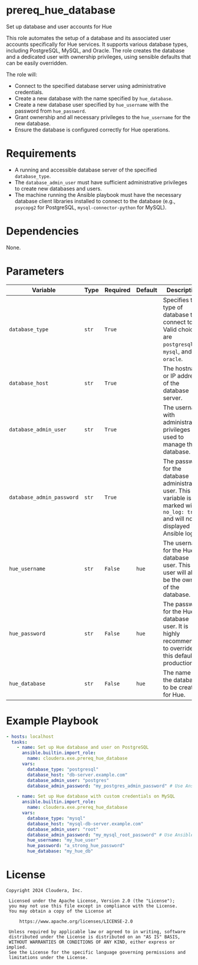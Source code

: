 # prereq_hue_database

Set up database and user accounts for Hue

This role automates the setup of a database and its associated user accounts specifically for Hue services. It supports various database types, including PostgreSQL, MySQL, and Oracle. The role creates the database and a dedicated user with ownership privileges, using sensible defaults that can be easily overridden.

The role will:
- Connect to the specified database server using administrative credentials.
- Create a new database with the name specified by `hue_database`.
- Create a new database user specified by `hue_username` with the password from `hue_password`.
- Grant ownership and all necessary privileges to the `hue_username` for the new database.
- Ensure the database is configured correctly for Hue operations.

# Requirements

- A running and accessible database server of the specified `database_type`.
- The `database_admin_user` must have sufficient administrative privileges to create new databases and users.
- The machine running the Ansible playbook must have the necessary database client libraries installed to connect to the database (e.g., `psycopg2` for PostgreSQL, `mysql-connector-python` for MySQL).

# Dependencies

None.

# Parameters

| Variable | Type | Required | Default | Description |
| --- | --- | --- | --- | --- |
| `database_type` | `str` | `True` | | Specifies the type of database to connect to. Valid choices are `postgresql`, `mysql`, and `oracle`. |
| `database_host` | `str` | `True` | | The hostname or IP address of the database server. |
| `database_admin_user` | `str` | `True` | | The username with administrative privileges used to manage the database. |
| `database_admin_password` | `str` | `True` | | The password for the database administrative user. This variable is marked with `no_log: true` and will not be displayed in Ansible logs. |
| `hue_username` | `str` | `False` | `hue` | The username for the Hue database user. This user will also be the owner of the database. |
| `hue_password` | `str` | `False` | `hue` | The password for the Hue database user. It is highly recommended to override this default in production. |
| `hue_database` | `str` | `False` | `hue` | The name of the database to be created for Hue. |

# Example Playbook

```yaml
- hosts: localhost
  tasks:
    - name: Set up Hue database and user on PostgreSQL
      ansible.builtin.import_role:
        name: cloudera.exe.prereq_hue_database
      vars:
        database_type: "postgresql"
        database_host: "db-server.example.com"
        database_admin_user: "postgres"
        database_admin_password: "my_postgres_admin_password" # Use Ansible Vault for this

    - name: Set up Hue database with custom credentials on MySQL
      ansible.builtin.import_role:
        name: cloudera.exe.prereq_hue_database
      vars:
        database_type: "mysql"
        database_host: "mysql-db-server.example.com"
        database_admin_user: "root"
        database_admin_password: "my_mysql_root_password" # Use Ansible Vault for this
        hue_username: "my_hue_user"
        hue_password: "a_strong_hue_password"
        hue_database: "my_hue_db"
```

# License

```
Copyright 2024 Cloudera, Inc.

 Licensed under the Apache License, Version 2.0 (the "License");
 you may not use this file except in compliance with the License.
 You may obtain a copy of the License at

     https://www.apache.org/licenses/LICENSE-2.0

 Unless required by applicable law or agreed to in writing, software
 distributed under the License is distributed on an "AS IS" BASIS,
 WITHOUT WARRANTIES OR CONDITIONS OF ANY KIND, either express or implied.
 See the License for the specific language governing permissions and
 limitations under the License.
```
